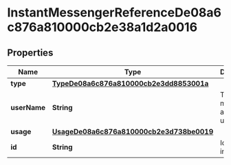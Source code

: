 

# InstantMessengerReferenceDe08a6c876a810000cb2e38a1d2a0016


## Properties

| Name | Type | Description | Notes |
|------------ | ------------- | ------------- | -------------|
|**type** | [**TypeDe08a6c876a810000cb2e3dd8853001a**](TypeDe08a6c876a810000cb2e3dd8853001a.md) |  |  [optional] |
|**userName** | **String** | The instant messenger account username. |  [optional] |
|**usage** | [**UsageDe08a6c876a810000cb2e3d738be0019**](UsageDe08a6c876a810000cb2e3d738be0019.md) |  |  [optional] |
|**id** | **String** | Id of the instance |  [optional] |



